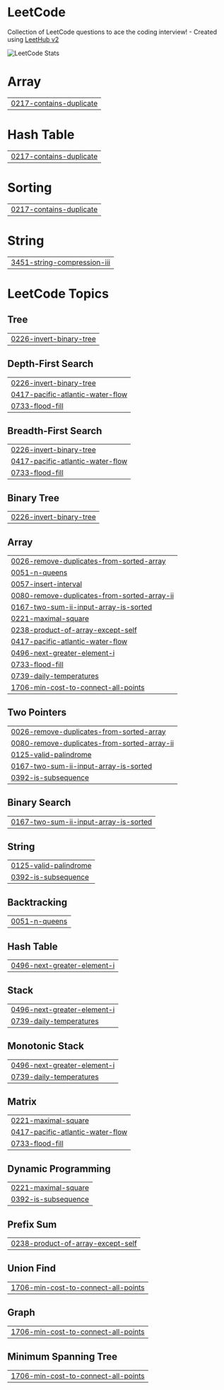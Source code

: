 # LeetCode
Collection of LeetCode questions to ace the coding interview! - Created using [LeetHub v2](https://github.com/arunbhardwaj/LeetHub-2.0)

![LeetCode Stats](https://leetcard.jacoblin.cool/Caliber_X?theme=nord&font=Vidaloka&ext=activity)


# Array
|  |
| ------- |
| [0217-contains-duplicate](https://github.com/Caliber-X/LeetCode/tree/master/0217-contains-duplicate) |
# Hash Table
|  |
| ------- |
| [0217-contains-duplicate](https://github.com/Caliber-X/LeetCode/tree/master/0217-contains-duplicate) |
# Sorting
|  |
| ------- |
| [0217-contains-duplicate](https://github.com/Caliber-X/LeetCode/tree/master/0217-contains-duplicate) |
# String
|  |
| ------- |
| [3451-string-compression-iii](https://github.com/Caliber-X/LeetCode/tree/master/3451-string-compression-iii) |
<!---LeetCode Topics Start-->
# LeetCode Topics
## Tree
|  |
| ------- |
| [0226-invert-binary-tree](https://github.com/Caliber-X/LeetCode/tree/master/0226-invert-binary-tree) |
## Depth-First Search
|  |
| ------- |
| [0226-invert-binary-tree](https://github.com/Caliber-X/LeetCode/tree/master/0226-invert-binary-tree) |
| [0417-pacific-atlantic-water-flow](https://github.com/Caliber-X/LeetCode/tree/master/0417-pacific-atlantic-water-flow) |
| [0733-flood-fill](https://github.com/Caliber-X/LeetCode/tree/master/0733-flood-fill) |
## Breadth-First Search
|  |
| ------- |
| [0226-invert-binary-tree](https://github.com/Caliber-X/LeetCode/tree/master/0226-invert-binary-tree) |
| [0417-pacific-atlantic-water-flow](https://github.com/Caliber-X/LeetCode/tree/master/0417-pacific-atlantic-water-flow) |
| [0733-flood-fill](https://github.com/Caliber-X/LeetCode/tree/master/0733-flood-fill) |
## Binary Tree
|  |
| ------- |
| [0226-invert-binary-tree](https://github.com/Caliber-X/LeetCode/tree/master/0226-invert-binary-tree) |
## Array
|  |
| ------- |
| [0026-remove-duplicates-from-sorted-array](https://github.com/Caliber-X/LeetCode/tree/master/0026-remove-duplicates-from-sorted-array) |
| [0051-n-queens](https://github.com/Caliber-X/LeetCode/tree/master/0051-n-queens) |
| [0057-insert-interval](https://github.com/Caliber-X/LeetCode/tree/master/0057-insert-interval) |
| [0080-remove-duplicates-from-sorted-array-ii](https://github.com/Caliber-X/LeetCode/tree/master/0080-remove-duplicates-from-sorted-array-ii) |
| [0167-two-sum-ii-input-array-is-sorted](https://github.com/Caliber-X/LeetCode/tree/master/0167-two-sum-ii-input-array-is-sorted) |
| [0221-maximal-square](https://github.com/Caliber-X/LeetCode/tree/master/0221-maximal-square) |
| [0238-product-of-array-except-self](https://github.com/Caliber-X/LeetCode/tree/master/0238-product-of-array-except-self) |
| [0417-pacific-atlantic-water-flow](https://github.com/Caliber-X/LeetCode/tree/master/0417-pacific-atlantic-water-flow) |
| [0496-next-greater-element-i](https://github.com/Caliber-X/LeetCode/tree/master/0496-next-greater-element-i) |
| [0733-flood-fill](https://github.com/Caliber-X/LeetCode/tree/master/0733-flood-fill) |
| [0739-daily-temperatures](https://github.com/Caliber-X/LeetCode/tree/master/0739-daily-temperatures) |
| [1706-min-cost-to-connect-all-points](https://github.com/Caliber-X/LeetCode/tree/master/1706-min-cost-to-connect-all-points) |
## Two Pointers
|  |
| ------- |
| [0026-remove-duplicates-from-sorted-array](https://github.com/Caliber-X/LeetCode/tree/master/0026-remove-duplicates-from-sorted-array) |
| [0080-remove-duplicates-from-sorted-array-ii](https://github.com/Caliber-X/LeetCode/tree/master/0080-remove-duplicates-from-sorted-array-ii) |
| [0125-valid-palindrome](https://github.com/Caliber-X/LeetCode/tree/master/0125-valid-palindrome) |
| [0167-two-sum-ii-input-array-is-sorted](https://github.com/Caliber-X/LeetCode/tree/master/0167-two-sum-ii-input-array-is-sorted) |
| [0392-is-subsequence](https://github.com/Caliber-X/LeetCode/tree/master/0392-is-subsequence) |
## Binary Search
|  |
| ------- |
| [0167-two-sum-ii-input-array-is-sorted](https://github.com/Caliber-X/LeetCode/tree/master/0167-two-sum-ii-input-array-is-sorted) |
## String
|  |
| ------- |
| [0125-valid-palindrome](https://github.com/Caliber-X/LeetCode/tree/master/0125-valid-palindrome) |
| [0392-is-subsequence](https://github.com/Caliber-X/LeetCode/tree/master/0392-is-subsequence) |
## Backtracking
|  |
| ------- |
| [0051-n-queens](https://github.com/Caliber-X/LeetCode/tree/master/0051-n-queens) |
## Hash Table
|  |
| ------- |
| [0496-next-greater-element-i](https://github.com/Caliber-X/LeetCode/tree/master/0496-next-greater-element-i) |
## Stack
|  |
| ------- |
| [0496-next-greater-element-i](https://github.com/Caliber-X/LeetCode/tree/master/0496-next-greater-element-i) |
| [0739-daily-temperatures](https://github.com/Caliber-X/LeetCode/tree/master/0739-daily-temperatures) |
## Monotonic Stack
|  |
| ------- |
| [0496-next-greater-element-i](https://github.com/Caliber-X/LeetCode/tree/master/0496-next-greater-element-i) |
| [0739-daily-temperatures](https://github.com/Caliber-X/LeetCode/tree/master/0739-daily-temperatures) |
## Matrix
|  |
| ------- |
| [0221-maximal-square](https://github.com/Caliber-X/LeetCode/tree/master/0221-maximal-square) |
| [0417-pacific-atlantic-water-flow](https://github.com/Caliber-X/LeetCode/tree/master/0417-pacific-atlantic-water-flow) |
| [0733-flood-fill](https://github.com/Caliber-X/LeetCode/tree/master/0733-flood-fill) |
## Dynamic Programming
|  |
| ------- |
| [0221-maximal-square](https://github.com/Caliber-X/LeetCode/tree/master/0221-maximal-square) |
| [0392-is-subsequence](https://github.com/Caliber-X/LeetCode/tree/master/0392-is-subsequence) |
## Prefix Sum
|  |
| ------- |
| [0238-product-of-array-except-self](https://github.com/Caliber-X/LeetCode/tree/master/0238-product-of-array-except-self) |
## Union Find
|  |
| ------- |
| [1706-min-cost-to-connect-all-points](https://github.com/Caliber-X/LeetCode/tree/master/1706-min-cost-to-connect-all-points) |
## Graph
|  |
| ------- |
| [1706-min-cost-to-connect-all-points](https://github.com/Caliber-X/LeetCode/tree/master/1706-min-cost-to-connect-all-points) |
## Minimum Spanning Tree
|  |
| ------- |
| [1706-min-cost-to-connect-all-points](https://github.com/Caliber-X/LeetCode/tree/master/1706-min-cost-to-connect-all-points) |
<!---LeetCode Topics End-->